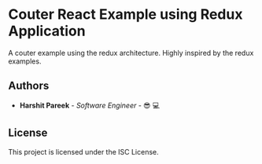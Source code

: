 # Couter React Example using Redux Application 

A couter example using the redux architecture. Highly inspired by the redux examples. 

## Authors

* **Harshit Pareek** - *Software Engineer* - :sunglasses: :computer:

## License

This project is licensed under the ISC License.